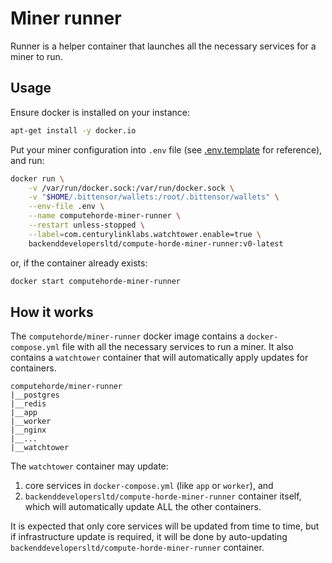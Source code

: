 # Miner runner

Runner is a helper container that launches all the necessary services for a miner to run.

## Usage

Ensure docker is installed on your instance:

```bash
apt-get install -y docker.io
```

Put your miner configuration into `.env` file (see [.env.template](.env.template) for reference), and run:

```bash
docker run \
    -v /var/run/docker.sock:/var/run/docker.sock \
    -v "$HOME/.bittensor/wallets:/root/.bittensor/wallets" \
    --env-file .env \
    --name computehorde-miner-runner \
    --restart unless-stopped \
    --label=com.centurylinklabs.watchtower.enable=true \
    backenddevelopersltd/compute-horde-miner-runner:v0-latest
```

or, if the container already exists:

```bash
docker start computehorde-miner-runner
```

## How it works

The `computehorde/miner-runner` docker image contains a `docker-compose.yml` file with all the necessary services to run a miner. It also contains a `watchtower` container that will automatically apply updates for containers.

```
computehorde/miner-runner
|__postgres
|__redis
|__app
|__worker
|__nginx
|__...
|__watchtower
```

The `watchtower` container may update:
1) core services in `docker-compose.yml` (like `app` or `worker`), and
2) `backenddevelopersltd/compute-horde-miner-runner` container itself, which will automatically update ALL the other containers.

It is expected that only core services will be updated from time to time, but if infrastructure update is required, it will be done by auto-updating `backenddevelopersltd/compute-horde-miner-runner` container.
